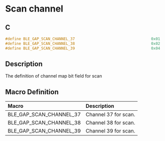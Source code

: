 # Scan channel

## C

```c
#define BLE_GAP_SCAN_CHANNEL_37                                  0x01
#define BLE_GAP_SCAN_CHANNEL_38                                  0x02
#define BLE_GAP_SCAN_CHANNEL_39                                  0x04
```

## Description

The definition of channel map bit field for scan

## Macro Definition

|Macro|Description|
|:---|:---|
|BLE_GAP_SCAN_CHANNEL_37|Channel 37 for scan.|
|BLE_GAP_SCAN_CHANNEL_38|Channel 38 for scan.|
|BLE_GAP_SCAN_CHANNEL_39|Channel 39 for scan.|

